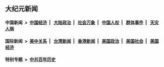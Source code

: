 ## 大纪元新闻

#### 中国新闻 &nbsp;>&nbsp; [中国经济](indexes/ncid283/README.md?10180045) &nbsp;| &nbsp; [大陆政治](indexes/ncid277/README.md?10180045) &nbsp;| &nbsp; [社会万象](indexes/ncid282/README.md?10180045) &nbsp;| &nbsp; [中国人权](indexes/ncid278/README.md?10180045) &nbsp;| &nbsp; [群体事件](indexes/ncid279/README.md?10180045) &nbsp;| &nbsp; [天灾人祸](indexes/ncid280/README.md?10180045)

#### 国际新闻 &nbsp;>&nbsp; [美中关系](indexes/nf1412576/README.md?10180045) &nbsp;| &nbsp; [台湾新闻](indexes/ncid1349361/README.md?10180045) &nbsp;| &nbsp; [香港新闻](indexes/ncid1349362/README.md?10180045) &nbsp;| &nbsp; [美国政治](indexes/ncid1078159/README.md?10180045) &nbsp;| &nbsp; [美国社会](indexes/ncid1078160/README.md?10180045) &nbsp;| &nbsp; [美国经济](indexes/ncid1078158/README.md?10180045)

#### 特别专题 &nbsp;>&nbsp; [中共百年历史](https://github.com/easy2view/epoch-special/blob/master/README.md?10180045)  
